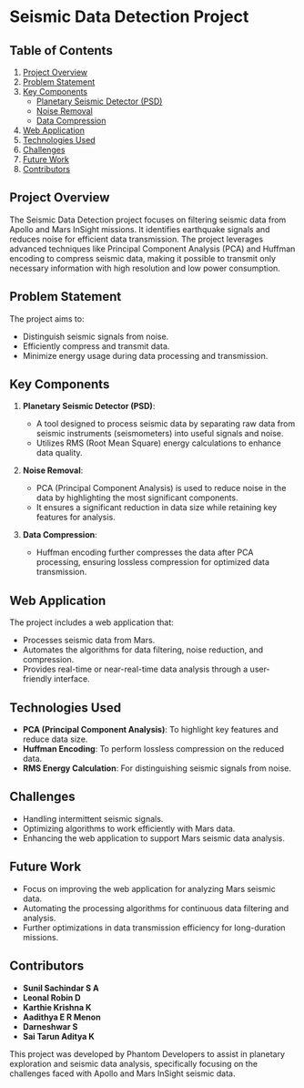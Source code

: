 # Seismic Data Detection Project

## Table of Contents
1. [Project Overview](#project-overview)
2. [Problem Statement](#problem-statement)
3. [Key Components](#key-components)
   - [Planetary Seismic Detector (PSD)](#planetary-seismic-detector-psd)
   - [Noise Removal](#noise-removal)
   - [Data Compression](#data-compression)
4. [Web Application](#web-application)
5. [Technologies Used](#technologies-used)
6. [Challenges](#challenges)
7. [Future Work](#future-work)
8. [Contributors](#contributors)

## Project Overview
The Seismic Data Detection project focuses on filtering seismic data from Apollo and Mars InSight missions. It identifies earthquake signals and reduces noise for efficient data transmission. The project leverages advanced techniques like Principal Component Analysis (PCA) and Huffman encoding to compress seismic data, making it possible to transmit only necessary information with high resolution and low power consumption.

## Problem Statement
The project aims to:
- Distinguish seismic signals from noise.
- Efficiently compress and transmit data.
- Minimize energy usage during data processing and transmission.

## Key Components
1. **Planetary Seismic Detector (PSD)**: 
   - A tool designed to process seismic data by separating raw data from seismic instruments (seismometers) into useful signals and noise.
   - Utilizes RMS (Root Mean Square) energy calculations to enhance data quality.

2. **Noise Removal**:
   - PCA (Principal Component Analysis) is used to reduce noise in the data by highlighting the most significant components.
   - It ensures a significant reduction in data size while retaining key features for analysis.

3. **Data Compression**:
   - Huffman encoding further compresses the data after PCA processing, ensuring lossless compression for optimized data transmission.

## Web Application
The project includes a web application that:
- Processes seismic data from Mars.
- Automates the algorithms for data filtering, noise reduction, and compression.
- Provides real-time or near-real-time data analysis through a user-friendly interface.

## Technologies Used
- **PCA (Principal Component Analysis)**: To highlight key features and reduce data size.
- **Huffman Encoding**: To perform lossless compression on the reduced data.
- **RMS Energy Calculation**: For distinguishing seismic signals from noise.

## Challenges
- Handling intermittent seismic signals.
- Optimizing algorithms to work efficiently with Mars data.
- Enhancing the web application to support Mars seismic data analysis.

## Future Work
- Focus on improving the web application for analyzing Mars seismic data.
- Automating the processing algorithms for continuous data filtering and analysis.
- Further optimizations in data transmission efficiency for long-duration missions.

## Contributors
- **Sunil Sachindar S A**
- **Leonal Robin D**
- **Karthie Krishna K**
- **Aadithya E R Menon**
- **Darneshwar S**
- **Sai Tarun Aditya K**



This project was developed by Phantom Developers to assist in planetary exploration and seismic data analysis, specifically focusing on the challenges faced with Apollo and Mars InSight seismic data.
